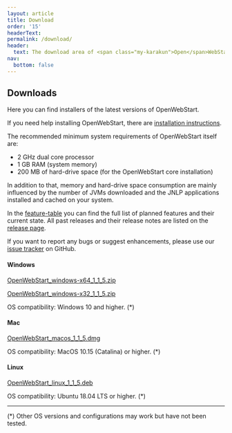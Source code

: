 ```yaml
---
layout: article
title: Download
order: '15'
headerText:
permalink: /download/
header:
  text: The download area of <span class="my-karakun">Open</span>WebStart
nav:
  bottom: false
---
```


## Downloads
Here you can find installers of the latest versions of <span class="text-highlight">Open<span>WebStart</span></span>.

If you need help installing <span class="text-highlight">Open<span>WebStart</span></span>, there are [installation instructions](/installation).

The recommended minimum system requirements of OpenWebStart itself are:

* 2 GHz dual core processor
* 1 GB RAM (system memory)
* 200 MB of hard-drive space (for the OpenWebStart core installation)

In addition to that, memory and hard-drive space consumption are mainly influenced by the number of JVMs downloaded and the JNLP applications installed and cached on your system.

In the [feature-table](/feature-table) you can find the full list of planned features and their current state.
All past releases and their release notes are listed on the [release page](https://github.com/karakun/OpenWebStart/releases).

If you want to report any bugs or suggest enhancements, please use our [issue tracker](https://github.com/karakun/OpenWebStart/issues) on GitHub.

#### Windows
[OpenWebStart_windows-x64_1_1_5.zip](https://github.com/karakun/OpenWebStart/releases/download/v1.1.5/OpenWebStart_windows-x64_1_1_5.zip)

[OpenWebStart_windows-x32_1_1_5.zip](https://github.com/karakun/OpenWebStart/releases/download/v1.1.5/OpenWebStart_windows-x32_1_1_5.zip)

OS compatibility: Windows 10 and higher. (*)

#### Mac
[OpenWebStart_macos_1_1_5.dmg](https://github.com/karakun/OpenWebStart/releases/download/v1.1.5/OpenWebStart_macos_1_1_5.dmg)

OS compatibility: MacOS 10.15 (Catalina) or higher. (*)

#### Linux
[OpenWebStart_linux_1_1_5.deb](https://github.com/karakun/OpenWebStart/releases/download/v1.1.5/OpenWebStart_linux_1_1_5.deb)

OS compatibility: Ubuntu 18.04 LTS or higher. (*)


---

(*) Other OS versions and configurations may work but have not been tested.